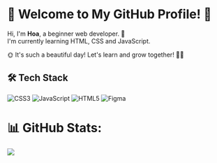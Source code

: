 # 🌟 Welcome to My GitHub Profile! 🌟  

Hi, I'm **Hoa**, a beginner web developer. 🚀<br>
I'm currently learning HTML, CSS and JavaScript.

🌞 It's such a beautiful day! Let's learn and grow together! 🎨🌵  

## 🛠️ Tech Stack
![CSS3](https://img.shields.io/badge/css3-%231572B6.svg?style=for-the-badge&logo=css3&logoColor=white) ![JavaScript](https://img.shields.io/badge/javascript-%23323330.svg?style=for-the-badge&logo=javascript&logoColor=%23F7DF1E) ![HTML5](https://img.shields.io/badge/html5-%23E34F26.svg?style=for-the-badge&logo=html5&logoColor=white) ![Figma](https://img.shields.io/badge/figma-%23F24E1E.svg?style=for-the-badge&logo=figma&logoColor=white)

# 📊 GitHub Stats:
![](https://github-readme-stats.vercel.app/api?username=Hoa28686&theme=default&hide_border=false&include_all_commits=false&count_private=false)<br/>
